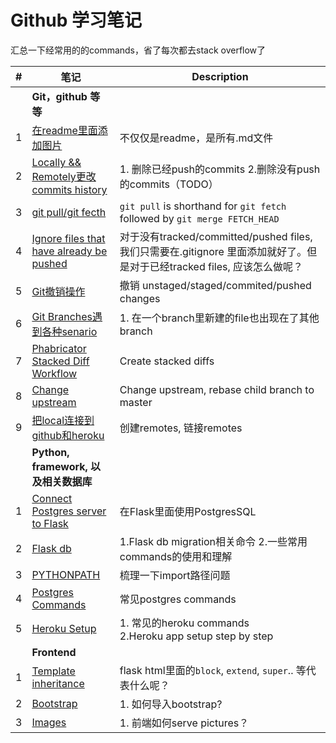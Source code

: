 # Github 学习笔记
汇总一下经常用的的commands，省了每次都去stack overflow了

| # | 笔记 | Description |
| ---- | -------------- | ----------------- |
| | **Git，github 等等** | |
| 1 | [在readme里面添加图片](./notes/addImg.md)|不仅仅是readme，是所有.md文件 |
| 2 | [Locally && Remotely更改 commits history](./notes/editCommit.md)| 1. 删除已经push的commits 2.删除没有push的commits（TODO）|
| 3 | [git pull/git fecth](./notes/pull.md)| `git pull` is shorthand for `git fetch` followed by `git merge FETCH_HEAD`|
| 4 | [Ignore files that have already be pushed](./notes/ignoreFile.md)|对于没有tracked/committed/pushed files, 我们只需要在.gitignore 里面添加就好了。但是对于已经tracked files, 应该怎么做呢？|
| 5 | [Git撤销操作](./notes/gitCheckOutFile.md) |撤销 unstaged/staged/commited/pushed changes|
| 6 | [Git Branches遇到各种senario](./notes/gitBranch.md) |1. 在一个branch里新建的file也出现在了其他branch|
| 7 | [Phabricator Stacked Diff Workflow](./notes/Stacked_Diffs.md) |Create stacked diffs|
| 8 | [Change upstream](./notes/changeUpstream.md)| Change upstream, rebase child branch to master|
| 9 | [把local连接到github和heroku](./notes/heroku.md)| 创建remotes, 链接remotes|
| | **Python, framework, 以及相关数据库** | |
| 1 | [Connect Postgres server to Flask](./notes/postgres.md)| 在Flask里面使用PostgresSQL  |
| 2 | [Flask db](./notes/db.md)| 1.Flask db migration相关命令 2.一些常用commands的使用和理解|
| 3 | [PYTHONPATH](./notes/import.md) | 梳理一下import路径问题 |
| 4 | [Postgres Commands](./notes/postgress_commands.md)| 常见postgres commands|
| 5 | [Heroku Setup](./notes/herokuapp.md)| 1. 常见的heroku commands <br> 2.Heroku app setup step by step|
| | **Frontend** | |
| 1 | [Template inheritance](./notes/templates.md)| flask html里面的`block`, `extend`, `super`.. 等代表什么呢？|
| 2 | [Bootstrap](./notes/bootstrap.md) | 1. 如何导入bootstrap? |
| 3 | [Images](./notes/images.md) | 1. 前端如何serve pictures？|
